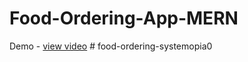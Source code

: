 # Food-Ordering-App-MERN
Demo - <a href="https://drive.google.com/file/d/1RJzLnoh63AlDz6dUwKgoZcZq9fA9gZwX/view?usp=drive_link">view video</a>
#   f o o d - o r d e r i n g - s y s t e m o p i a 0  
 